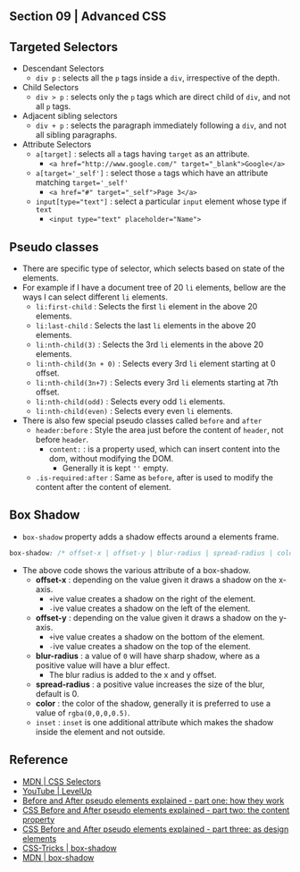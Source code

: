## Section 09 | Advanced CSS ##

## Targeted Selectors ##
* Descendant Selectors
    - `div p` : selects all the `p` tags inside a `div`, irrespective of the depth.
* Child Selectors
    - `div > p` : selects only the `p` tags which are direct child of `div`, and not all `p` tags.
* Adjacent sibling selectors
    - `div + p` : selects the paragraph immediately following a `div`, and not all sibling paragraphs.
* Attribute Selectors
    - `a[target]` : selects all `a` tags having `target` as an attribute.
        + `<a href="http://www.google.com/" target="_blank">Google</a>`
    - `a[target='_self']` : select those `a` tags which have an attribute matching `target='_self'`
        + `<a href="#" target="_self">Page 3</a>`
    - `input[type="text"]` : select a particular `input` element whose type if `text`
        + `<input type="text" placeholder="Name">`

## Pseudo classes ##
* There are specific type of selector, which selects based on state of the elements.
* For example if I have a document tree of 20 `li` elements, bellow are the ways I can select different `li` elements.
    - `li:first-child` : Selects the first `li` element in the above 20 elements.
    - `li:last-child` : Selects the last `li` elements in the above 20 elements.
    - `li:nth-child(3)` : Selects the 3rd `li` elements in the above 20 elements.
    - `li:nth-child(3n + 0)` : Selects every 3rd `li` element starting at 0 offset.
    - `li:nth-child(3n+7)` : Selects every 3rd `li` elements starting at 7th offset.
    - `li:nth-child(odd)` : Selects every odd `li` elements.
    - `li:nth-child(even)` : Selects every even `li` elements.
* There is also few special pseudo classes called `before` and `after`
    - `header:before` : Style the area just before the content of `header`, not before `header`.
        - `content:` : is a property used, which can insert content into the dom, without modifying the DOM.
            + Generally it is kept `''` empty.
    * `.is-required:after` : Same as `before`, after is used to modify the content after the content of element.


## Box Shadow ##
* `box-shadow` property adds a shadow effects around a elements frame.

````css
box-shadow: /* offset-x | offset-y | blur-radius | spread-radius | color */;
````

* The above code shows the various attribute of a box-shadow.
    - **offset-x** : depending on the value given it draws a shadow on the x-axis.
        + `+`ive value creates a shadow on the right of the element.
        + `-`ive value creates a shadow on the left of the element.
    - **offset-y** : depending on the value given it draws a shadow on the y-axis.
        + `+`ive value creates a shadow on the bottom of the element.
        + `-`ive value creates a shadow on the top of the element.
    - **blur-radius** : a value of `0` will have sharp shadow, where as a positive value will have a blur effect.
        + The blur radius is added to the x and y offset.
    - **spread-radius** : a positive value increases the size of the blur, default is 0.
    - **color** : the color of the shadow, generally it is preferred to use a value of `rgba(0,0,0,0.5)`.
    - `inset` : `inset` is one additional attribute which makes the shadow inside the element and not outside.


## Reference ##
* [MDN | CSS Selectors](https://developer.mozilla.org/en-US/docs/Web/CSS/CSS_Selectors)
* [YouTube | LevelUp ](https://www.youtube.com/user/LevelUpTuts/playlists)
* [Before and After pseudo elements explained - part one: how they work ](https://www.youtube.com/watch?v=zGiirUiWslI)
* [CSS Before and After pseudo elements explained - part two: the content property ](https://www.youtube.com/watch?v=xoRbkm8XgfQ)
* [CSS Before and After pseudo elements explained - part three: as design elements](https://www.youtube.com/watch?v=djbtPnNmc0I&t=52s)
* [CSS-Tricks | box-shadow ](https://css-tricks.com/almanac/properties/b/box-shadow/)
* [MDN | box-shadow ](https://developer.mozilla.org/en-US/docs/Web/CSS/box-shadow)

